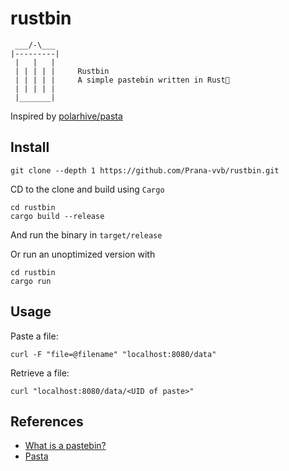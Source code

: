 # rustbin
```text
 ___/-\___
|---------|
 |   |   |
 | | | | |     Rustbin
 | | | | |     A simple pastebin written in Rust🦀
 | | | | |
 |_______|
```
Inspired by [polarhive/pasta](https://github.com/polarhive/pasta)

## Install
```
git clone --depth 1 https://github.com/Prana-vvb/rustbin.git
```

CD to the clone and build using `Cargo`
```
cd rustbin
cargo build --release
```

And run the binary in `target/release`

Or run an unoptimized version with
```
cd rustbin
cargo run
```

## Usage
Paste a file:
```
curl -F "file=@filename" "localhost:8080/data"
```

Retrieve a file:
```
curl "localhost:8080/data/<UID of paste>"
```

## References
- [What is a pastebin?](https://systemdesign.one/system-design-pastebin)
- [Pasta](https://github.com/polarhive/pasta)
